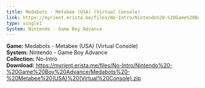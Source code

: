 ```yaml
---
title: Medabots - Metabee (USA) (Virtual Console)
link: https://myrient.erista.me/files/No-Intro/Nintendo%20-%20Game%20Boy%20Advance/Medabots%20-%20Metabee%20(USA)%20(Virtual%20Console).zip
type: single1
System: Nintendo - Game Boy Advance
---
```

<b>Game:</b> Medabots - Metabee (USA) (Virtual Console)<br>
<b>System:</b> Nintendo - Game Boy Advance<br>
<b>Collection:</b> No-Intro<br>
<b>Download:</b> https://myrient.erista.me/files/No-Intro/Nintendo%20-%20Game%20Boy%20Advance/Medabots%20-%20Metabee%20(USA)%20(Virtual%20Console).zip